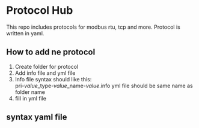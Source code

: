 # Protocol Hub

This repo includes protocols for modbus rtu, tcp and more. Protocol is written in yaml. 


## How to add ne protocol

1. Create folder for protocol
2. Add info file and yml file
3. Info file syntax should like this:  
    pri-*value*_type-*value*_name-*value*.info
   yml file should be same name as folder name
4. fill in yml file


## syntax yaml file


